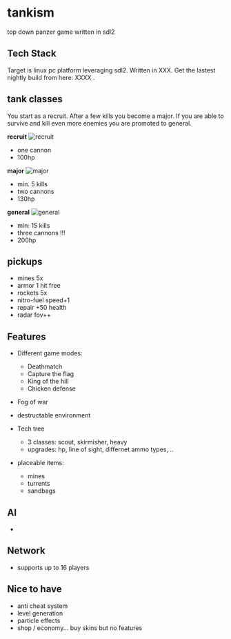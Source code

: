 # tankism
top down panzer game written in sdl2

## Tech Stack
Target is linux pc platform leveraging sdl2. Written in XXX. Get the lastest nightly build from here: XXXX . 

## tank classes
 
You start as a recruit. After a few kills you become a major. If you are able to survive and kill even more enemies you are promoted to general.

__recruit__
 ![recruit](https://raw.githubusercontent.com/co0p/tankism/master/docs/recruit.png)

 * one cannon
 * 100hp 

__major__
 ![major](https://raw.githubusercontent.com/co0p/tankism/master/docs/major.png)

 * min. 5 kills
 * two cannons
 * 130hp

__general__
 ![general](https://raw.githubusercontent.com/co0p/tankism/master/docs/general.png)

 * min: 15 kills
 * three cannons !!!
 * 200hp

## pickups

 * mines 5x
 * armor 1 hit free
 * rockets 5x
 * nitro-fuel speed+1
 * repair +50 health
 * radar fov++

## Features

* Different game modes:
  * Deathmatch
  * Capture the flag
  * King of the hill
  * Chicken defense
 
* Fog of war
* destructable environment
* Tech tree
  * 3 classes: scout, skirmisher, heavy
  * upgrades: hp, line of sight, differnet ammo types, ..
* placeable items:
  * mines
  * turrents
  * sandbags
  
## AI

* 

## Network

 * supports up to 16 players
 
 
 ## Nice to have
 
 * anti cheat system
 * level generation
 * particle effects
 * shop / economy... buy skins but no features
